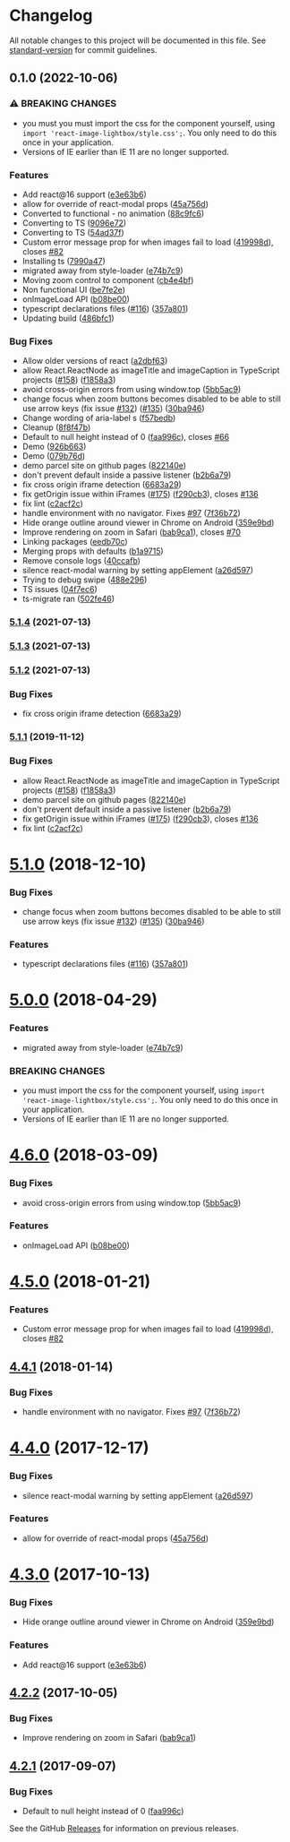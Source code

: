 # Changelog

All notable changes to this project will be documented in this file. See [standard-version](https://github.com/conventional-changelog/standard-version) for commit guidelines.

## 0.1.0 (2022-10-06)


### ⚠ BREAKING CHANGES

* you must you must import the css for the component yourself,
using `import 'react-image-lightbox/style.css';`. You only need to do this
once in your application.
* Versions of IE earlier than IE 11 are no longer supported.

### Features

* Add react@16 support ([e3e63b6](https://github.com/christopher-caldwell/react-image-lightbox/commit/e3e63b69a66590a83d913d69ea9c05f921023c1a))
* allow for override of react-modal props ([45a756d](https://github.com/christopher-caldwell/react-image-lightbox/commit/45a756d69a459a59281d4e2f90fe429402abf26a))
* Converted to functional - no animation ([88c9fc6](https://github.com/christopher-caldwell/react-image-lightbox/commit/88c9fc6c9915a2d447a8fe05e71b8a00634f7966))
* Converting to TS ([9096e72](https://github.com/christopher-caldwell/react-image-lightbox/commit/9096e7265404135f2a348036b26387605d65c086))
* Converting to TS ([54ad37f](https://github.com/christopher-caldwell/react-image-lightbox/commit/54ad37f82b4cf00196b43cfd74ec27f26d26b5a8))
* Custom error message prop for when images fail to load ([419998d](https://github.com/christopher-caldwell/react-image-lightbox/commit/419998d94d449c305a4482d576753503f8da0b63)), closes [#82](https://github.com/christopher-caldwell/react-image-lightbox/issues/82)
* Installing ts ([7990a47](https://github.com/christopher-caldwell/react-image-lightbox/commit/7990a475d28af0ff0bd2b3420a722d58431597b5))
* migrated away from style-loader ([e74b7c9](https://github.com/christopher-caldwell/react-image-lightbox/commit/e74b7c99eb4642a42631d2372b46645f044b8414))
* Moving zoom control to component ([cb4e4bf](https://github.com/christopher-caldwell/react-image-lightbox/commit/cb4e4bf0ca8d23d974ec0c709d1df335f52602ba))
* Non functional UI ([be7fe2e](https://github.com/christopher-caldwell/react-image-lightbox/commit/be7fe2eee80f949d6bac9265c927072dd5c84fbf))
* onImageLoad API ([b08be00](https://github.com/christopher-caldwell/react-image-lightbox/commit/b08be0081f2c4b99f4003105a2d1f3cfb4d0ce80))
* typescript declarations files ([#116](https://github.com/christopher-caldwell/react-image-lightbox/issues/116)) ([357a801](https://github.com/christopher-caldwell/react-image-lightbox/commit/357a801f1f799325708e36b281d332bdc73ed4b4))
* Updating build ([486bfc1](https://github.com/christopher-caldwell/react-image-lightbox/commit/486bfc1b09193b421915ece6c14e8600ad43331f))


### Bug Fixes

* Allow older versions of react ([a2dbf63](https://github.com/christopher-caldwell/react-image-lightbox/commit/a2dbf633873f72ccdeae9b57770e278a1a6167ed))
* allow React.ReactNode as imageTitle and imageCaption in TypeScript projects ([#158](https://github.com/christopher-caldwell/react-image-lightbox/issues/158)) ([f1858a3](https://github.com/christopher-caldwell/react-image-lightbox/commit/f1858a3efe25b66b850565b308688669bd7bab66))
* avoid cross-origin errors from using window.top ([5bb5ac9](https://github.com/christopher-caldwell/react-image-lightbox/commit/5bb5ac9cc06c7cb5a7447c74060c3e9c3f44fb07))
* change focus when zoom buttons becomes disabled to be able to still use arrow keys (fix issue [#132](https://github.com/christopher-caldwell/react-image-lightbox/issues/132)) ([#135](https://github.com/christopher-caldwell/react-image-lightbox/issues/135)) ([30ba946](https://github.com/christopher-caldwell/react-image-lightbox/commit/30ba9466e3b18cacf9f1647c7a3b33ae54348b2c))
* Change wording of aria-label s ([f57bedb](https://github.com/christopher-caldwell/react-image-lightbox/commit/f57bedb002ca29f8641de29cf1a08536880154ae))
* Cleanup ([8f8f47b](https://github.com/christopher-caldwell/react-image-lightbox/commit/8f8f47bf6ff613b981544d5bf79b5998de68825a))
* Default to null height instead of 0 ([faa996c](https://github.com/christopher-caldwell/react-image-lightbox/commit/faa996c1e767faa67b56118ead25ff1059bcd83f)), closes [#66](https://github.com/christopher-caldwell/react-image-lightbox/issues/66)
* Demo ([926b663](https://github.com/christopher-caldwell/react-image-lightbox/commit/926b66358e709861d9232a21b1c5873aa7183bf4))
* Demo ([079b76d](https://github.com/christopher-caldwell/react-image-lightbox/commit/079b76db182fc5bb9eb40ab6c2c7b7f54dc4f845))
* demo parcel site on github pages ([822140e](https://github.com/christopher-caldwell/react-image-lightbox/commit/822140ed665f55f664c1a5ea851f6b3aeaed31db))
* don't prevent default inside a passive listener ([b2b6a79](https://github.com/christopher-caldwell/react-image-lightbox/commit/b2b6a798671de7027635123baec8584e3fefaaf2))
* fix cross origin iframe detection ([6683a29](https://github.com/christopher-caldwell/react-image-lightbox/commit/6683a29639f0df2609849d9c71f7da0fa08a4882))
* fix getOrigin issue within iFrames ([#175](https://github.com/christopher-caldwell/react-image-lightbox/issues/175)) ([f290cb3](https://github.com/christopher-caldwell/react-image-lightbox/commit/f290cb344ac89f6359b39c0fd4ab8fe00bb36205)), closes [#136](https://github.com/christopher-caldwell/react-image-lightbox/issues/136)
* fix lint ([c2acf2c](https://github.com/christopher-caldwell/react-image-lightbox/commit/c2acf2ccd86610ad89f3af497e4eefc911da68ac))
* handle environment with no navigator. Fixes [#97](https://github.com/christopher-caldwell/react-image-lightbox/issues/97) ([7f36b72](https://github.com/christopher-caldwell/react-image-lightbox/commit/7f36b72b3ab82b3fca3de2b6d000c89a2d81d8aa))
* Hide orange outline around viewer in Chrome on Android ([359e9bd](https://github.com/christopher-caldwell/react-image-lightbox/commit/359e9bdc359a306a6be326f02632770ab6d3cf56))
* Improve rendering on zoom in Safari ([bab9ca1](https://github.com/christopher-caldwell/react-image-lightbox/commit/bab9ca146da0d9988352dd9d24b6393c911be073)), closes [#70](https://github.com/christopher-caldwell/react-image-lightbox/issues/70)
* Linking packages ([eedb70c](https://github.com/christopher-caldwell/react-image-lightbox/commit/eedb70ced5f53fd1c59b22d4528a13f794b0d96e))
* Merging props with defaults ([b1a9715](https://github.com/christopher-caldwell/react-image-lightbox/commit/b1a9715171640f196d77731c8a37a44e0b00df19))
* Remove console logs ([40ccafb](https://github.com/christopher-caldwell/react-image-lightbox/commit/40ccafbc939f2780f578733c2b658b1bc3ba8d20))
* silence react-modal warning by setting appElement ([a26d597](https://github.com/christopher-caldwell/react-image-lightbox/commit/a26d5978b623019ff87920aeaf82f5af9c0a59bf))
* Trying to debug swipe ([488e296](https://github.com/christopher-caldwell/react-image-lightbox/commit/488e296128d1c9f227985436c40ef5b18d3a40ef))
* TS issues ([04f7ec6](https://github.com/christopher-caldwell/react-image-lightbox/commit/04f7ec6548c3b6af083a751025c4a9f3d230e54f))
* ts-migrate ran ([502fe46](https://github.com/christopher-caldwell/react-image-lightbox/commit/502fe46defda0c067d57b1ef474ddecb34776c5b))

### [5.1.4](https://github.com/frontend-collective/react-image-lightbox/compare/v5.1.3...v5.1.4) (2021-07-13)

### [5.1.3](https://github.com/frontend-collective/react-image-lightbox/compare/v5.1.2...v5.1.3) (2021-07-13)

### [5.1.2](https://github.com/frontend-collective/react-image-lightbox/compare/v5.1.1...v5.1.2) (2021-07-13)


### Bug Fixes

* fix cross origin iframe detection ([6683a29](https://github.com/frontend-collective/react-image-lightbox/commit/6683a29639f0df2609849d9c71f7da0fa08a4882))

### [5.1.1](https://github.com/frontend-collective/react-image-lightbox/compare/v5.1.0...v5.1.1) (2019-11-12)


### Bug Fixes

* allow React.ReactNode as imageTitle and imageCaption in TypeScript projects ([#158](https://github.com/frontend-collective/react-image-lightbox/issues/158)) ([f1858a3](https://github.com/frontend-collective/react-image-lightbox/commit/f1858a3efe25b66b850565b308688669bd7bab66))
* demo parcel site on github pages ([822140e](https://github.com/frontend-collective/react-image-lightbox/commit/822140ed665f55f664c1a5ea851f6b3aeaed31db))
* don't prevent default inside a passive listener ([b2b6a79](https://github.com/frontend-collective/react-image-lightbox/commit/b2b6a798671de7027635123baec8584e3fefaaf2))
* fix getOrigin issue within iFrames ([#175](https://github.com/frontend-collective/react-image-lightbox/issues/175)) ([f290cb3](https://github.com/frontend-collective/react-image-lightbox/commit/f290cb344ac89f6359b39c0fd4ab8fe00bb36205)), closes [#136](https://github.com/frontend-collective/react-image-lightbox/issues/136)
* fix lint ([c2acf2c](https://github.com/frontend-collective/react-image-lightbox/commit/c2acf2ccd86610ad89f3af497e4eefc911da68ac))

<a name="5.1.0"></a>

# [5.1.0](https://github.com/frontend-collective/react-image-lightbox/compare/v5.0.0...v5.1.0) (2018-12-10)

### Bug Fixes

- change focus when zoom buttons becomes disabled to be able to still use arrow keys (fix issue [#132](https://github.com/frontend-collective/react-image-lightbox/issues/132)) ([#135](https://github.com/frontend-collective/react-image-lightbox/issues/135)) ([30ba946](https://github.com/frontend-collective/react-image-lightbox/commit/30ba946))

### Features

- typescript declarations files ([#116](https://github.com/frontend-collective/react-image-lightbox/issues/116)) ([357a801](https://github.com/frontend-collective/react-image-lightbox/commit/357a801))

<a name="5.0.0"></a>

# [5.0.0](https://github.com/frontend-collective/react-image-lightbox/compare/v4.6.0...v5.0.0) (2018-04-29)

### Features

- migrated away from style-loader ([e74b7c9](https://github.com/frontend-collective/react-image-lightbox/commit/e74b7c9))

### BREAKING CHANGES

- you must import the css for the component yourself,
  using `import 'react-image-lightbox/style.css';`. You only need to do this
  once in your application.
- Versions of IE earlier than IE 11 are no longer supported.

<a name="4.6.0"></a>

# [4.6.0](https://github.com/frontend-collective/react-image-lightbox/compare/v4.5.0...v4.6.0) (2018-03-09)

### Bug Fixes

- avoid cross-origin errors from using window.top ([5bb5ac9](https://github.com/frontend-collective/react-image-lightbox/commit/5bb5ac9))

### Features

- onImageLoad API ([b08be00](https://github.com/frontend-collective/react-image-lightbox/commit/b08be00))

<a name="4.5.0"></a>

# [4.5.0](https://github.com/frontend-collective/react-image-lightbox/compare/v4.4.1...v4.5.0) (2018-01-21)

### Features

- Custom error message prop for when images fail to load ([419998d](https://github.com/frontend-collective/react-image-lightbox/commit/419998d)), closes [#82](https://github.com/frontend-collective/react-image-lightbox/issues/82)

<a name="4.4.1"></a>

## [4.4.1](https://github.com/frontend-collective/react-image-lightbox/compare/v4.4.0...v4.4.1) (2018-01-14)

### Bug Fixes

- handle environment with no navigator. Fixes [#97](https://github.com/frontend-collective/react-image-lightbox/issues/97) ([7f36b72](https://github.com/frontend-collective/react-image-lightbox/commit/7f36b72))

<a name="4.4.0"></a>

# [4.4.0](https://github.com/frontend-collective/react-image-lightbox/compare/v4.3.0...v4.4.0) (2017-12-17)

### Bug Fixes

- silence react-modal warning by setting appElement ([a26d597](https://github.com/frontend-collective/react-image-lightbox/commit/a26d597))

### Features

- allow for override of react-modal props ([45a756d](https://github.com/frontend-collective/react-image-lightbox/commit/45a756d))

<a name="4.3.0"></a>

# [4.3.0](https://github.com/frontend-collective/react-image-lightbox/compare/v4.2.2...v4.3.0) (2017-10-13)

### Bug Fixes

- Hide orange outline around viewer in Chrome on Android ([359e9bd](https://github.com/frontend-collective/react-image-lightbox/commit/359e9bd))

### Features

- Add react@16 support ([e3e63b6](https://github.com/frontend-collective/react-image-lightbox/commit/e3e63b6))

<a name="4.2.2"></a>

## [4.2.2](https://github.com/frontend-collective/react-image-lightbox/compare/v4.2.1...v4.2.2) (2017-10-05)

### Bug Fixes

- Improve rendering on zoom in Safari ([bab9ca1](https://github.com/frontend-collective/react-image-lightbox/commit/bab9ca1))

<a name="4.2.1"></a>

## [4.2.1](https://github.com/frontend-collective/react-image-lightbox/compare/v4.1.0...v4.2.1) (2017-09-07)

### Bug Fixes

- Default to null height instead of 0 ([faa996c](https://github.com/frontend-collective/react-image-lightbox/commit/faa996c))

See the GitHub [Releases](https://github.com/frontend-collective/react-image-lightbox/releases) for information on previous releases.

